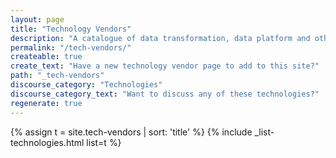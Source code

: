 ```yaml
---
layout: page
title: "Technology Vendors"
description: "A catalogue of data transformation, data platform and other technologies used within the Data Engineering space, organised by vendor"
permalink: "/tech-vendors/"
createable: true
create_text: "Have a new technology vendor page to add to this site?"
path: "_tech-vendors"
discourse_category: "Technologies"
discourse_category_text: "Want to discuss any of these technologies?"
regenerate: true
---
```

{% assign t = site.tech-vendors | sort: 'title' %}
{% include _list-technologies.html list=t %}